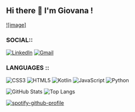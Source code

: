 ## Hi there 👋 I'm Giovana !

[![image]](https://giffiles.alphacoders.com/297/2970.gif)

### SOCIAL::
[![LinkedIn](https://img.shields.io/badge/LinkedIn-0077B5?style=for-the-badge&logo=linkedin&logoColor=white)](https://www.linkedin.com/in/giovana-lopes-ribeiro-4635912a8)
[![Gmail](https://img.shields.io/badge/Gmail-333333?style=for-the-badge&logo=gmail&logoColor=pink)](mailto:gilopes2005@gmail.com)

### LANGUAGES ::
![CSS3](https://img.shields.io/badge/css3-%231572B6.svg?style=for-the-badge&logo=css3&logoColor=white)
![HTML5](https://img.shields.io/badge/html5-%23E34F26.svg?style=for-the-badge&logo=html5&logoColor=white)
![Kotlin](https://img.shields.io/badge/kotlin-%237F52FF.svg?style=for-the-badge&logo=kotlin&logoColor=white)
![JavaScript](https://img.shields.io/badge/javascript-%23323330.svg?style=for-the-badge&logo=javascript&logoColor=%23F7DF1E)
![Python](https://img.shields.io/badge/python-3670A0?style=for-the-badge&logo=python&logoColor=ffdd54)

![GitHub Stats](https://github-readme-stats.vercel.app/api?username=gilopesr&theme=transparent&bg_color=FFE9F1&border_color=ff95bc&show_icons=true&icon_color=30A3DC&title_color=ff95bc&text_color=000) ![Top Langs](https://github-readme-stats-git-masterrstaa-rickstaa.vercel.app/api/top-langs/?username=gilopesr&layout=compact&bg_color=FFE9F1&border_color=ff95bc&title_color=ff95bc&text_color=000) 

[![spotify-github-profile](https://spotify-github-profile.kittinanx.com/api/view?uid=bp4a55facwn9lgfdxtcx71ahe&cover_image=true&theme=novatorem&show_offline=false&background_color=ededed&interchange=true&bar_color=deb5d1&bar_color_cover=false)](https://github.com/kittinan/spotify-github-profile)
